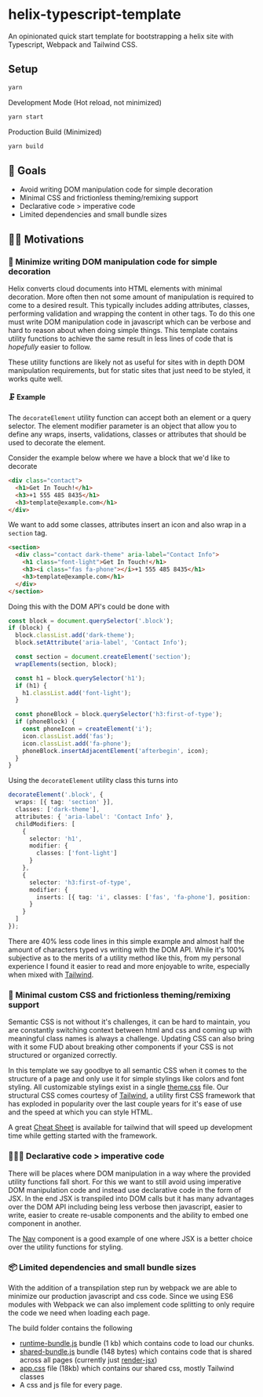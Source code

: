 # helix-typescript-template

An opinionated quick start template for bootstrapping a helix site with Typescript, Webpack and Tailwind CSS.

## Setup

```sh
yarn
```

Development Mode (Hot reload, not minimized)

```sh
yarn start
```

Production Build (Minimized)

```sh
yarn build
```

## 🎯 Goals

- Avoid writing DOM manipulation code for simple decoration
- Minimal CSS and frictionless theming/remixing support
- Declarative code > imperative code
- Limited dependencies and small bundle sizes

## 🤜🏼 Motivations

### 🚫 Minimize writing DOM manipulation code for simple decoration

Helix converts cloud documents into HTML elements with minimal decoration. More often then not some amount of manipulation is required to come to a desired result. This typically includes adding attributes, classes, performing validation and wrapping the content in other tags. To do this one must write DOM manipulation code in javascript which can be verbose and hard to reason about when doing simple things. This template contains utility functions to achieve the same result in less lines of code that is _hopefully_ easier to follow.

These utility functions are likely not as useful for sites with in depth DOM manipulation requirements, but for static sites that just need to be styled, it works quite well.

#### 🗜 Example

The `decorateElement` utility function can accept both an element or a query selector. The element modifier parameter is an object that allow you to define any wraps, inserts, validations, classes or attributes that should be used to decorate the element.

Consider the example below where we have a block that we'd like to decorate

```html
<div class="contact">
  <h1>Get In Touch!</h1>
  <h3>+1 555 485 8435</h1>
  <h3>template@example.com</h1>
</div>
```

We want to add some classes, attributes insert an icon and also wrap in a `section` tag.

```html
<section>
  <div class="contact dark-theme" aria-label="Contact Info">
    <h1 class="font-light">Get In Touch!</h1>
    <h3><i class="fas fa-phone"></i>+1 555 485 8435</h1>
    <h3>template@example.com</h1>
  </div>
</section>
```

Doing this with the DOM API's could be done with

```js
const block = document.querySelector('.block');
if (block) {
  block.classList.add('dark-theme');
  block.setAttribute('aria-label', 'Contact Info');

  const section = document.createElement('section');
  wrapElements(section, block);

  const h1 = block.querySelector('h1');
  if (h1) {
    h1.classList.add('font-light');
  }

  const phoneBlock = block.querySelector('h3:first-of-type');
  if (phoneBlock) {
    const phoneIcon = createElement('i');
    icon.classList.add('fas');
    icon.classList.add('fa-phone');
    phoneBlock.insertAdjacentElement('afterbegin', icon);
  }
}
```

Using the `decorateElement` utility class this turns into

```ts
decorateElement('.block', {
  wraps: [{ tag: 'section' }],
  classes: ['dark-theme'],
  attributes: { 'aria-label': 'Contact Info' },
  childModifiers: [
    {
      selector: 'h1',
      modifier: {
        classes: ['font-light']
      }
    },
    {
      selector: 'h3:first-of-type',
      modifier: {
        inserts: [{ tag: 'i', classes: ['fas', 'fa-phone'], position: 'afterbegin' }]
      }
    }
  ]
});
```

There are 40% less code lines in this simple example and almost half the amount of characters typed vs writing with the DOM API. While it's 100% subjective as to the merits of a utility method like this, from my personal experience I found it easier to read and more enjoyable to write, especially when mixed with [Tailwind](https://tailwindcss.com).

### 💄 Minimal custom CSS and frictionless theming/remixing support

Semantic CSS is not without it's challenges, it can be hard to maintain, you are constantly switching context between html and css and coming up with meaningful class names is always a challenge. Updating CSS can also bring with it some FUD about breaking other components if your CSS is not structured or organized correctly.

In this template we say goodbye to all semantic CSS when it comes to the structure of a page and only use it for simple stylings like colors and font styling. All customizable stylings exist in a single [theme.css](/theme.css) file. Our structural CSS comes courtesy of [Tailwind](https://tailwindcss.com), a utility first CSS framework that has exploded in popularity over the last couple years for it's ease of use and the speed at which you can style HTML.

A great [Cheat Sheet](https://nerdcave.com/tailwind-cheat-sheet) is available for tailwind that will speed up development time while getting started with the framework.

### 🧑🏻‍💻 Declarative code > imperative code

There will be places where DOM manipulation in a way where the provided utility functions fall short. For this we want to still avoid using imperative DOM manipulation code and instead use declarative code in the form of JSX. In the end JSX is transpiled into DOM calls but it has many advantages over the DOM API including being less verbose then javascript, easier to write, easier to create re-usable components and the ability to embed one component in another.

The [Nav](https://github.com/dylandepass/helix-typescript-template/blob/dev/app/blocks/Nav/index.tsx) component is a good example of one where JSX is a better choice over the utility functions for styling.

### 📦 Limited dependencies and small bundle sizes

With the addition of a transpilation step run by webpack we are able to minimize our production javascript and css code. Since we using ES6 modules with Webpack we can also implement code splitting to only require the code we need when loading each page.

The build folder contains the following

- [runtime-bundle.js](/build/runtime-bundle.js) bundle (1 kb) which contains code to load our chunks.
- [shared-bundle.js](/build/shared-bundle.js) bundle (148 bytes) which contains code that is shared across all pages (currently just [render-jsx](https://www.npmjs.com/package/render-jsx))
- [app.css](/build/app.css) file (18kb) which contains our shared css, mostly Tailwind classes
- A css and js file for every page.
